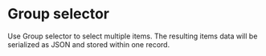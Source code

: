 # Group selector

Use Group selector to select multiple items. The resulting items data will be
serialized as JSON and stored within one record.